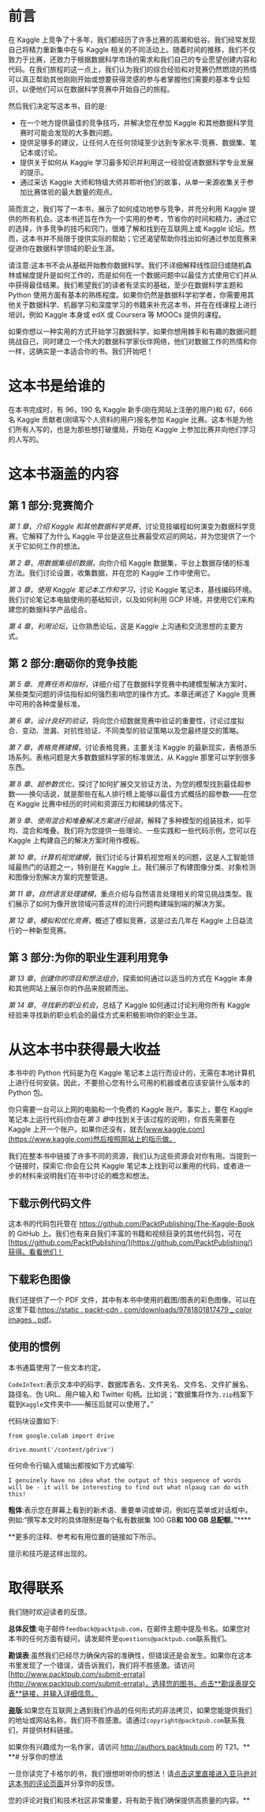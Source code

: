 <title>Preface</title>

# 前言

在 Kaggle 上竞争了十多年，我们都经历了许多比赛的高潮和低谷。我们经常发现自己将精力重新集中在与 Kaggle 相关的不同活动上。随着时间的推移，我们不仅致力于比赛，还致力于根据数据科学市场的需求和我们自己的专业愿望创建内容和代码。在我们旅程的这一点上，我们认为我们的综合经验和对竞赛仍然燃烧的热情可以真正帮助其他刚刚开始或想要获得灵感的参与者掌握他们需要的基本专业知识，以便他们可以在数据科学竞赛中开始自己的旅程。

然后我们决定写这本书，目的是:

*   在一个地方提供最佳的竞争技巧，并解决您在参加 Kaggle 和其他数据科学竞赛时可能会发现的大多数问题。
*   提供足够多的建议，让任何人在任何领域至少达到专家水平:竞赛、数据集、笔记本或讨论。
*   提供关于如何从 Kaggle 学习最多知识并利用这一经验促进数据科学专业发展的提示。
*   通过采访 Kaggle 大师和特级大师并聆听他们的故事，从单一来源收集关于参加比赛体验的最大数量的观点。

简而言之，我们写了一本书，展示了如何成功地参与竞争，并充分利用 Kaggle 提供的所有机会。这本书还旨在作为一个实用的参考，节省你的时间和精力，通过它的选择，许多竞争的技巧和窍门，很难了解和找到在互联网上或 Kaggle 论坛。然而，这本书并不局限于提供实际的帮助；它还渴望帮助你找出如何通过参加竞赛来促进你在数据科学领域的职业生涯。

请注意:这本书不会从基础开始教你数据科学。我们不详细解释线性回归或随机森林或梯度提升是如何工作的，而是如何在一个数据问题中以最佳方式使用它们并从中获得最佳结果。我们希望我们的读者有坚实的基础，至少在数据科学主题和 Python 使用方面有基本的熟练程度。如果你仍然是数据科学初学者，你需要用其他关于数据科学、机器学习和深度学习的书籍来补充这本书，并在在线课程上进行培训，例如 Kaggle 本身或 edX 或 Coursera 等 MOOCs 提供的课程。

如果你想以一种实用的方式开始学习数据科学，如果你想用棘手和有趣的数据问题挑战自己，同时建立一个伟大的数据科学家伙伴网络，他们对数据工作的热情和你一样，这确实是一本适合你的书。我们开始吧！

# 这本书是给谁的

在本书完成时，有 96，190 名 Kaggle 新手(刚在网站上注册的用户)和 67，666 名 Kaggle 贡献者(刚填写个人资料的用户)报名参加 Kaggle 比赛。这本书是为他们所有人写的，也是为那些想打破僵局，开始在 Kaggle 上参加比赛并向他们学习的人写的。

# 这本书涵盖的内容

## 第 1 部分:竞赛简介

*第 1 章*，*介绍 Kaggle 和其他数据科学竞赛*，讨论竞技编程如何演变为数据科学竞赛。它解释了为什么 Kaggle 平台是这些比赛最受欢迎的网站，并为您提供了一个关于它如何工作的想法。

*第 2 章*，*用数据集组织数据*，向你介绍 Kaggle 数据集，平台上数据存储的标准方法。我们讨论设置，收集数据，并在您的 Kaggle 工作中使用它。

*第 3 章*，*使用 Kaggle 笔记本工作和学习*，讨论 Kaggle 笔记本，基线编码环境。我们讨论笔记本电脑使用的基础知识，以及如何利用 GCP 环境，并使用它们来构建您的数据科学产品组合。

*第 4 章*，*利用论坛*，让你熟悉论坛，这是 Kaggle 上沟通和交流思想的主要方式。

## 第 2 部分:磨砺你的竞争技能

*第 5 章*、*竞赛任务和指标*，详细介绍了在数据科学竞赛中构建模型解决方案时，某些类型问题的评估指标如何强烈影响您的操作方式。本章还阐述了 Kaggle 竞赛中可用的各种度量标准。

*第 6 章*，*设计良好的验证*，将向您介绍数据竞赛中验证的重要性，讨论过度拟合、变动、泄漏、对抗性验证、不同类型的验证策略以及您最终提交的策略。

*第 7 章*，*表格竞赛建模*，讨论表格竞赛，主要关注 Kaggle 的最新现实，表格游乐场系列。表格问题是大多数数据科学家的标准做法，从 Kaggle 那里可以学到很多东西。

*第 8 章*、*超参数优化*，探讨了如何扩展交叉验证方法，为您的模型找到最佳超参数——换句话说，就是那些在私人排行榜上能够以最佳方式概括的超参数——在您在 Kaggle 比赛中经历的时间和资源压力和稀缺的情况下。

*第 9 章*、*使用混合和堆叠解决方案进行组装*，解释了多种模型的组装技术，如平均、混合和堆叠。我们将为您提供一些理论、一些实践和一些代码示例，您可以在 Kaggle 上构建自己的解决方案时用作模板。

*第 10 章*，*计算机视觉建模*，我们讨论与计算机视觉相关的问题，这是人工智能领域最热门的话题之一，特别是在 Kaggle 上。我们展示了构建图像分类、对象检测和图像分割解决方案的完整管道。

*第 11 章*，*自然语言处理建模*，重点介绍与自然语言处理相关的常见挑战类型。我们展示了如何为像开放领域问答这样的流行问题构建端到端的解决方案。

*第 12 章*，*模拟和优化竞赛*，概述了模拟竞赛，这是过去几年在 Kaggle 上日益流行的一种新型竞赛。

## 第 3 部分:为你的职业生涯利用竞争

*第 13 章*，*创建你的项目和想法组合*，探索如何通过以适当的方式在 Kaggle 本身和其他网站上展示你的作品来脱颖而出。

*第 14 章*，*寻找新的职业机会*，总结了 Kaggle 如何通过讨论利用你所有 Kaggle 经验来寻找新的职业机会的最佳方式来积极影响你的职业生涯。

# 从这本书中获得最大收益

本书中的 Python 代码是为在 Kaggle 笔记本上运行而设计的，无需在本地计算机上进行任何安装。因此，不要担心您有什么可用的机器或者应该安装什么版本的 Python 包。

你只需要一台可以上网的电脑和一个免费的 Kaggle 账户。事实上，要在 Kaggle 笔记本上运行代码(你会在*第 3 章*中找到关于该过程的说明)，你首先需要在 Kaggle 上开一个账户。如果你还没有，就去[www.kaggle.com](https://www.kaggle.com)然后按照网站上的指示做。

我们在整本书中链接了许多不同的资源，我们认为这些资源会对你有用。当提到一个链接时，探索它:你会在公共 Kaggle 笔记本上找到可以重用的代码，或者进一步的材料来说明我们在书中讨论的概念和想法。

## 下载示例代码文件

这本书的代码包托管在 https://github.com/PacktPublishing/The-Kaggle-Book 的 GitHub 上。我们也有来自我们丰富的书籍和视频目录的其他代码包，可在[https://github.com/PacktPublishing/](https://github.com/PacktPublishing/)获得。看看他们！

## 下载彩色图像

我们还提供了一个 PDF 文件，其中有本书中使用的截图/图表的彩色图像。可以在这里下载:[https://static . packt-cdn . com/downloads/9781801817479 _ color images . pdf](https://static.packt-cdn.com/downloads/9781801817479_ColorImages.pdf)。

## 使用的惯例

本书通篇使用了一些文本约定。

`CodeInText`:表示文本中的码字、数据库表名、文件夹名、文件名、文件扩展名、路径名、伪 URL、用户输入和 Twitter 句柄。比如说；“数据集将作为`.zip`档案下载到`Kaggle`文件夹中——解压后就可以使用了。”

代码块设置如下:

```
from google.colab import drive

drive.mount('/content/gdrive') 
```

任何命令行输入或输出都按如下方式编写:

```
I genuinely have no idea what the output of this sequence of words will be - it will be interesting to find out what nlpaug can do with this! 
```

**粗体**:表示您在屏幕上看到的新术语、重要单词或单词，例如在菜单或对话框中。例如:“撰写本文时的具体限制是每个私有数据集 100 GB**和 100 GB 总配额**。”****

 **更多的注释、参考和有用位置的链接如下所示。

提示和技巧是这样出现的。

# 取得联系

我们随时欢迎读者的反馈。

**总体反馈**:电子邮件`feedback@packtpub.com`，在邮件主题中提及书名。如果您对本书的任何方面有疑问，请发邮件至`questions@packtpub.com`联系我们。

**勘误表**:虽然我们已经尽力确保内容的准确性，但错误还是会发生。如果你在这本书里发现了一个错误，请告诉我们，我们将不胜感激。请访问[http://www.packtpub.com/submit-errata](http://www.packtpub.com/submit-errata)，选择您的图书，点击**勘误表提交表**链接，并输入详细信息。

**盗版**:如果您在互联网上遇到我们作品的任何形式的非法拷贝，如果您能提供我们的地址或网站名称，我们将不胜感激。请通过`copyright@packtpub.com`联系我们，并提供材料链接。

如果你有兴趣成为一名作家，请访问 http://authors.packtpub.com 的 T21。**  **# 分享你的想法

一旦你读完了卡格尔的书，我们很想听听你的想法！请[点击这里直接进入亚马逊对这本书的评论页面](https://packt.link/r/1-801-81747-2)并分享你的反馈。

您的评论对我们和技术社区非常重要，将有助于我们确保提供高质量的内容。**